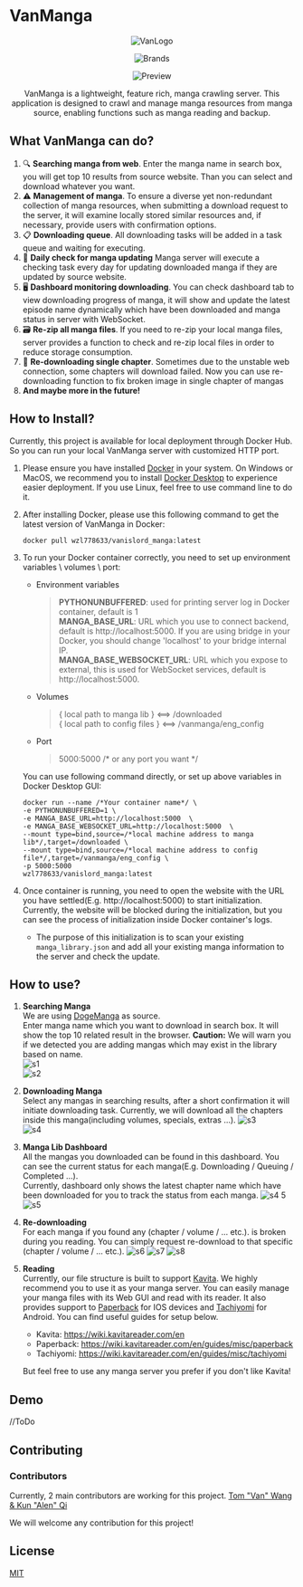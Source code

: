# VanManga  
<div align="center">
  
![VanLogo](https://github.com/Alen-QK/python-vanmanga-crawler/assets/37805183/e4f30d77-a6fe-421a-b411-af73134ffdfa)  

![Brands](https://github.com/Alen-QK/python-vanmanga-crawler/assets/37805183/654e0b06-45e4-4754-8841-51abb64d019e)  

![Preview](https://github.com/Alen-QK/python-vanmanga-crawler/assets/37805183/40b1bfc5-0e74-41e3-9fe0-07ba6882ca12)

VanManga is a lightweight, feature rich, manga crawling server. This application is designed to crawl and manage manga resources from manga source, enabling functions such as manga reading and backup.
</div>  
  
  
## What VanManga can do?
1. 🔍 **Searching manga from web**. Enter the manga name in search box, you will get top 10 results from source website. Than you can select and download whatever you want.
2. ⚠️ **Management of manga**. To ensure a diverse yet non-redundant collection of manga resources, when submitting a download request to the server, it will examine locally stored similar resources and, if necessary, provide users with confirmation options.
3. 📋 **Downloading queue**. All downloading tasks will be added in a task queue and waiting for executing.
4. 🔄 **Daily check for manga updating** Manga server will execute a checking task every day for updating downloaded manga if they are updated by source website.
5. 🖥️ **Dashboard monitoring downloading**. You can check dashboard tab to view downloading progress of manga, it will show and update the latest episode name dynamically which have been downloaded and manga status in server with WebSocket. 
6. 🗃️ **Re-zip all manga files**. If you need to re-zip your local manga files, server provides a function to check and re-zip local files in order to reduce storage consumption.
7. 🔧 **Re-downloading single chapter**. Sometimes due to the unstable web connection, some chapters will download failed. Now you can use re-downloading function to fix broken image in single chapter of mangas
8. **And maybe more in the future!**
  
  

## How to Install?
Currently, this project is available for local deployment through Docker Hub. So you can run your local VanManga server with customized HTTP port.
1. Please ensure you have installed [Docker](https://www.docker.com/) in your system. On Windows or MacOS, we recommend you to install [Docker Desktop](https://www.docker.com/products/docker-desktop/) to experience easier deployment. If you use Linux, feel free to use command line to do it.
2. After installing Docker, please use this following command to get the latest version of VanManga in Docker:
    ```
   docker pull wzl778633/vanislord_manga:latest
   ```
3. To run your Docker container correctly, you need to set up environment variables \  volumes \ port:
    - Environment variables
        >**PYTHONUNBUFFERED**: used for printing server log in Docker container, default is 1  
        **MANGA_BASE_URL**: URL which you use to connect backend, default is http://localhost:5000. If you are using bridge in your Docker, you should change 'localhost' to your bridge internal IP.  
        **MANGA_BASE_WEBSOCKET_URL**: URL which you expose to external, this is used for WebSocket services, default is http://localhost:5000.
    - Volumes
        > { local path to manga lib } <==> /downloaded    
        { local path to config files } <==> /vanmanga/eng_config
    - Port
        > 5000:5000 /* or any port you want */
    
   You can use following command directly, or set up above variables in Docker Desktop GUI:  
    ```
   docker run --name /*Your container name*/ \
    -e PYTHONUNBUFFERED=1 \
    -e MANGA_BASE_URL=http://localhost:5000  \
    -e MANGA_BASE_WEBSOCKET_URL=http://localhost:5000  \
    --mount type=bind,source=/*local machine address to manga lib*/,target=/downloaded \
    --mount type=bind,source=/*local machine address to config file*/,target=/vanmanga/eng_config \
    -p 5000:5000
    wzl778633/vanislord_manga:latest
   ```
4. Once container is running, you need to open the website with the URL you have settled(E.g. http://localhost:5000) to start initialization. Currently, the website will be blocked during the initialization, but you can see the process of initialization inside Docker container's logs.
    - The purpose of this initialization is to scan your existing `manga_library.json` and add all your existing manga information to the server and check the update.
  
  
## How to use?
1. **Searching Manga**  
    We are using [DogeManga](https://dogemanga.com/) as source.  
    Enter manga name which you want to download in search box. It will show the top 10 related result in the browser. **Caution:** We will warn you if we detected you are adding mangas which may exist in the library based on name.  
    ![s1](https://github.com/Alen-QK/python-vanmanga-crawler/assets/37805183/b0daddd5-faa3-41e6-aaba-2b18c8ea43a7)     
    ![s2](https://github.com/Alen-QK/python-vanmanga-crawler/assets/37805183/1b7ab286-64c6-4069-83dc-bae342fdc49a)
2. **Downloading Manga**  
    Select any mangas in searching results, after a short confirmation it will initiate downloading task. Currently, we will download all the chapters inside this manga(including volumes, specials, extras ...). 
    ![s3](https://github.com/Alen-QK/python-vanmanga-crawler/assets/37805183/b27b1631-0faa-46a2-96f9-645b3929907e)  
    ![s4](https://github.com/Alen-QK/python-vanmanga-crawler/assets/37805183/2b0d9c7a-e343-4ad6-8a0a-57493a87460e)
3. **Manga Lib Dashboard**  
    All the mangas you downloaded can be found in this dashboard. You can see the current status for each manga(E.g. Downloading / Queuing / Completed ...).  
    Currently, dashboard only shows the latest chapter name which have been downloaded for you to track the status from each manga. 
    ![s4 5](https://github.com/Alen-QK/python-vanmanga-crawler/assets/37805183/9246f8ff-01a6-44cd-a360-10d401eafb25) 
    ![s5](https://github.com/Alen-QK/python-vanmanga-crawler/assets/37805183/3a1d2837-fad0-46bc-a953-d3d1c080eec3)
4. **Re-downloading**  
    For each manga if you found any (chapter / volume / ... etc.). is broken during you reading. You can simply request re-download to that specific (chapter / volume / ... etc.).
    ![s6](https://github.com/Alen-QK/python-vanmanga-crawler/assets/37805183/4b0cbb19-fb58-40ab-9e68-3e73175efa78) 
    ![s7](https://github.com/Alen-QK/python-vanmanga-crawler/assets/37805183/0b2aca2f-1a40-4d66-9671-0992f1b9ac61)
    ![s8](https://github.com/Alen-QK/python-vanmanga-crawler/assets/37805183/d19194c8-e273-4dbe-9439-53e54b0a4a3d)
5. **Reading**  
    Currently, our file structure is built to support [Kavita](https://github.com/Kareadita/Kavita). We highly recommend you to use it as your manga server. You can easily manage your manga files with its Web GUI and read with its reader. It also provides support to [Paperback](https://paperback.moe/) for IOS devices and [Tachiyomi](https://tachiyomi.org/) for Android. You can find useful guides for setup below.  
    - Kavita: https://wiki.kavitareader.com/en
    - Paperback: https://wiki.kavitareader.com/en/guides/misc/paperback
    - Tachiyomi: https://wiki.kavitareader.com/en/guides/misc/tachiyomi
   
    But feel free to use any manga server you prefer if you don't like Kavita!
  
  
## Demo

//ToDo
  
  
## Contributing
### Contributors

Currently, 2 main contributors are working for this project. 
<a href="https://github.com/Alen-QK/python-vanmanga-crawler/graphs/contributors">
Tom "Van" Wang & Kun "Alen" Qi
</a>

We will welcome any contribution for this project! 
  
  
## License

[MIT](LICENSE)
